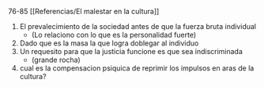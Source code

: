 76-85
[[Referencias/El malestar en la cultura]]

1)  El prevalecimiento de la sociedad antes de que la fuerza bruta individual
	- (Lo relaciono con lo que es la personalidad fuerte)
2)  Dado que es la masa la que logra doblegar al individuo
3) Un requesito para que la justicia funcione es que sea indiscriminada
	- (grande rocha)
4) cual es la compensacion psiquica de reprimir los impulsos en aras de la cultura?
	
